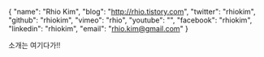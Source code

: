 {
    "name": "Rhio Kim",
    "blog": "http://rhio.tistory.com",
    "twitter": "rhiokim",
    "github": "rhiokim",
    "vimeo": "rhio",
    "youtube": "",
    "facebook": "rhiokim",
    "linkedin": "rhiokim",
    "email": "rhio.kim@gmail.com"
}

소개는 여기다가!!
